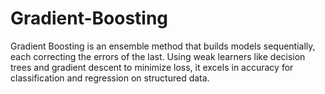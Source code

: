 # Gradient-Boosting
Gradient Boosting is an ensemble method that builds models sequentially, each correcting the errors of the last. Using weak learners like decision trees and gradient descent to minimize loss, it excels in accuracy for classification and regression on structured data.
